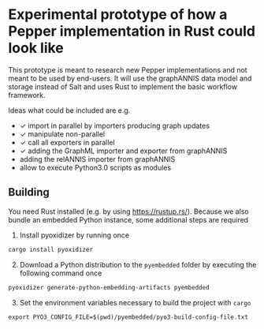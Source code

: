 # Experimental prototype of how a Pepper implementation in Rust could look like

This prototype is meant to research new Pepper implementations and not meant to be used by end-users.
It will use the graphANNIS data model and storage instead of Salt and uses Rust to implement the basic workflow framework.

Ideas what could be included are e.g.
- ✓ import in parallel by importers producing graph updates
- ✓ manipulate non-parallel
- ✓ call all exporters in parallel
- ✓ adding the GraphML importer and exporter from graphANNIS
- adding the relANNIS importer from graphANNIS
- allow to execute Python3.0 scripts as modules

## Building

You need Rust installed (e.g. by using <https://rustup.rs/>).
Because we also bundle an embedded Python instance, some additional steps are required

1. Install pyoxidizer by running once
```bash
cargo install pyoxidizer
```
2. Download  a Python distribution to the `pyembedded` folder by executing the following command once
```bash
pyoxidizer generate-python-embedding-artifacts pyembedded
```
3. Set the environment variables necessary to build the project with `cargo`
```nash
export PYO3_CONFIG_FILE=$(pwd)/pyembedded/pyo3-build-config-file.txt
```
   